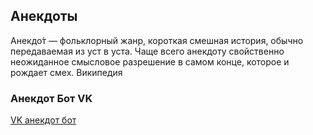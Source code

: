 ## Анекдоты

Анекдо́т — фольклорный жанр, короткая смешная история, обычно передаваемая из уст в уста. Чаще всего анекдоту свойственно неожиданное смысловое разрешение в самом конце, которое и рождает смех. Википедия



### Анекдот Бот VK
[VK анекдот бот](http://vk.com/anecdotbot)

